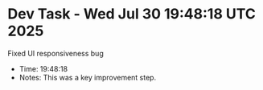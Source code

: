 # Dev Task - Wed Jul 30 19:48:18 UTC 2025
Fixed UI responsiveness bug
- Time: 19:48:18
- Notes: This was a key improvement step.
